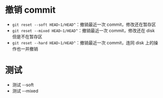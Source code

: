 # 撤销 commit
- `git reset --soft HEAD~1/HEAD^`：撤销最近一次 commit，修改还在暂存区
- `git reset --mixed HEAD~1/HEAD^`：撤销最近一次 commit，修改还在 disk 但是不在暂存区
- `git reset --hard HEAD~1/HEAD^`：撤销最近一次 commit，连同 disk 上的操作也一并撤销

# 测试
- 测试 --soft
- 测试 --mixed